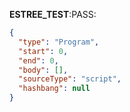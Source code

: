 __ESTREE_TEST__:PASS:
```json
{
  "type": "Program",
  "start": 0,
  "end": 0,
  "body": [],
  "sourceType": "script",
  "hashbang": null
}
```
